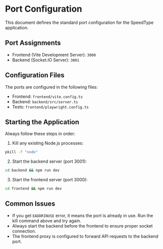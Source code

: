 # Port Configuration

This document defines the standard port configuration for the SpeedType application.

## Port Assignments

- Frontend (Vite Development Server): `3000`
- Backend (Socket.IO Server): `3001`

## Configuration Files

The ports are configured in the following files:
- Frontend: `frontend/vite.config.ts`
- Backend: `backend/src/server.ts`
- Tests: `frontend/playwright.config.ts`

## Starting the Application

Always follow these steps in order:

1. Kill any existing Node.js processes:
```bash
pkill -f "node"
```

2. Start the backend server (port 3001):
```bash
cd backend && npm run dev
```

3. Start the frontend server (port 3000):
```bash
cd frontend && npm run dev
```

## Common Issues

- If you get `EADDRINUSE` error, it means the port is already in use. Run the kill command above and try again.
- Always start the backend before the frontend to ensure proper socket connection.
- The frontend proxy is configured to forward API requests to the backend port. 